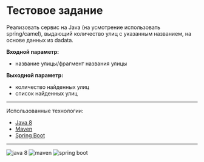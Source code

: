 # Тестовое задание

Реализовать сервис на Java (на усмотрение использовать spring/camel), 
выдающий количество улиц с указанным названием, на основе данных из dadata.

**Входной параметр:**
- название улицы/фрагмент названия улицы

**Выходной параметр:**
- количество найденных улиц
- список найденных улиц

***
Использованные технологии:
- [Java 8]
- [Maven]
- [Spring Boot]

---
![[java 8]](https://img.shields.io/static/v1?label=Java&message=8&color=007396&style=for-the-badge&logo=java)
![[maven]](https://img.shields.io/static/v1?label=Maven&message=3.6&color=C71A36&style=for-the-badge&logo=apachemaven)
![[spring boot]](https://img.shields.io/static/v1?label=Spring+Boot&message=2.5.5&color=6DB33F&style=for-the-badge&logo=springboot)

[java 8]:<https://www.oracle.com/ru/java/technologies/javase-downloads.html>
[maven]:<https://maven.apache.org/download.cgi>
[spring boot]:<https://www.baeldung.com/spring-with-maven>